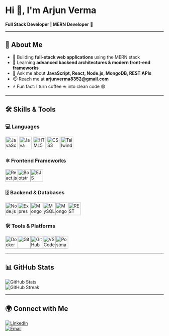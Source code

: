 # Hi 👋, I'm Arjun Verma  
**Full Stack Developer | MERN Developer** 🚀  

---

## 🌟 About Me
- 🔭 Building **full-stack web applications** using the MERN stack  
- 🌱 Learning **advanced backend architectures & modern front-end frameworks**  
- 💬 Ask me about **JavaScript, React, Node.js, MongoDB, REST APIs**  
- 📫 Reach me at **arjunverma8352@gmail.com**  
- ⚡ Fun fact: I turn coffee ☕ into clean code 😄  

---

## 🛠 Skills & Tools

### 💻 Languages

<img src="https://cdn.jsdelivr.net/gh/devicons/devicon/icons/javascript/javascript-original.svg" alt="JavaScript" width="40" height="40"/> <img src="https://cdn.jsdelivr.net/gh/devicons/devicon/icons/java/java-original.svg" alt="Java" width="40" height="40"/> <img src="https://cdn.jsdelivr.net/gh/devicons/devicon/icons/html5/html5-original.svg" alt="HTML5" width="40" height="40"/> <img src="https://cdn.jsdelivr.net/gh/devicons/devicon/icons/css3/css3-original.svg" alt="CSS3" width="40" height="40"/> <img src="https://cdn.jsdelivr.net/gh/devicons/devicon/icons/tailwindcss/tailwindcss-plain.svg" alt="Tailwind CSS" width="40" height="40"/>


### ⚛ Frontend Frameworks
<img src="https://cdn.jsdelivr.net/gh/devicons/devicon/icons/react/react-original.svg" alt="React.js" width="40" height="40"/><img src="https://cdn.jsdelivr.net/gh/devicons/devicon/icons/bootstrap/bootstrap-plain.svg" alt="Bootstrap" width="40" height="40"/><img src="https://cdn.jsdelivr.net/gh/devicons/devicon/icons/javascript/javascript-original.svg" alt="EJS" width="40" height="40"/>

### 🗄 Backend & Databases
<img src="https://cdn.jsdelivr.net/gh/devicons/devicon/icons/nodejs/nodejs-original.svg" alt="Node.js" width="40" height="40"/><img src="https://cdn.jsdelivr.net/gh/devicons/devicon/icons/express/express-original.svg" alt="Express.js" width="40" height="40"/><img src="https://cdn.jsdelivr.net/gh/devicons/devicon/icons/mongodb/mongodb-original.svg" alt="MongoDB" width="40" height="40"/><img src="https://cdn.jsdelivr.net/gh/devicons/devicon/icons/mysql/mysql-original.svg" alt="MySQL" width="40" height="40"/><img src="https://cdn.jsdelivr.net/gh/devicons/devicon/icons/mongoose/mongoose-original.svg" alt="Mongoose" width="40" height="40"/><img src="https://cdn.jsdelivr.net/gh/devicons/devicon/icons/restapi/restapi-original.svg" alt="REST API" width="40" height="40"/>

### 🛠 Tools & Platforms
<img src="https://cdn.jsdelivr.net/gh/devicons/devicon/icons/docker/docker-original.svg" alt="Docker" width="40" height="40"/><img src="https://cdn.jsdelivr.net/gh/devicons/devicon/icons/git/git-original.svg" alt="Git" width="40" height="40"/><img src="https://cdn.jsdelivr.net/gh/devicons/devicon/icons/github/github-original.svg" alt="GitHub" width="40" height="40"/><img src="https://cdn.jsdelivr.net/gh/devicons/devicon/icons/visualstudio/visualstudio-plain.svg" alt="VS Code" width="40" height="40"/><img src="https://cdn.jsdelivr.net/gh/devicons/devicon/icons/postman/postman-original.svg" alt="Postman" width="40" height="40"/>

---

## 📊 GitHub Stats
![GitHub Stats](https://github-readme-stats.vercel.app/api?username=arjunverma&show_icons=true&theme=radical)  
![GitHub Streak](https://github-readme-streak-stats.herokuapp.com/?user=arjunverma&theme=radical)  

---

## 🌍 Connect with Me
[![LinkedIn](https://img.shields.io/badge/LinkedIn-blue?logo=linkedin&logoColor=white)](https://www.linkedin.com/in/arjun-verma-02b44025b)  
[![Email](https://img.shields.io/badge/Email-D14836?logo=gmail&logoColor=white)](mailto:arjunverma8352@gmail.com)  

